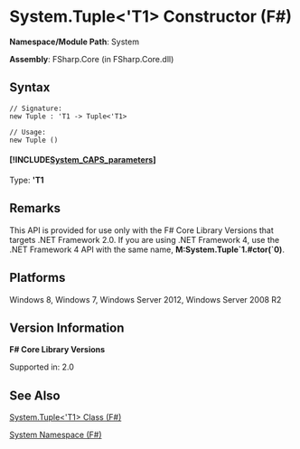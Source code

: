 # System.Tuple<'T1> Constructor (F#)

**Namespace/Module Path**: System

**Assembly**: FSharp.Core (in FSharp.Core.dll)


## Syntax

```
// Signature:
new Tuple : 'T1 -> Tuple<'T1>

// Usage:
new Tuple ()
```

#### [!INCLUDE[System_CAPS_parameters](//System/Token/System_CAPS_parameters_md.md)]
Type: **'T1**




## Remarks
This API is provided for use only with the F# Core Library Versions that targets .NET Framework 2.0. If you are using .NET Framework 4, use the .NET Framework 4 API with the same name, **M:System.Tuple&#96;1.#ctor(&#96;0)**.


## Platforms
Windows 8, Windows 7, Windows Server 2012, Windows Server 2008 R2


## Version Information
**F# Core Library Versions**

Supported in: 2.0




## See Also
[System.Tuple&#60;'T1&#62; Class &#40;F&#35;&#41;](System.Tuple%3C%27T1%3E+Class+%28FSharp%29.md)

[System Namespace &#40;F&#35;&#41;](System+Namespace+%28FSharp%29.md)


